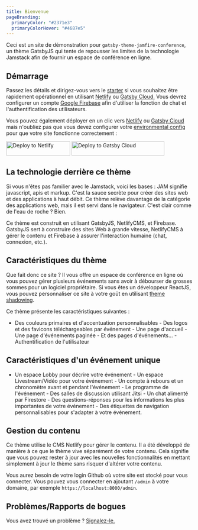 ```yaml
---
title: Bienvenue
pageBranding:
  primaryColor: "#2371e3"
  primaryColorHover: "#4687e5"
---
```


Ceci est un site de démonstration pour `gatsby-theme-jamfire-conference`, un thème GatsbyJS
qui tente de repousser les limites de la technologie Jamstack afin de fournir un
espace de conférence en ligne.

## Démarrage

Passez les détails et dirigez-vous vers le [starter](https://github.com/jamfire/gatsby-starter-jamfire-conference "Starter Package") si vous souhaitez être rapidement opérationnel en utilisant [Netlify](https://netlify.com "Netlify") ou [Gatsby Cloud.](https://www.gatsbyjs.com/products/cloud/ "Gastby Cloud") Vous devrez configurer un compte [Google Firebase](https://firebase.google.com/) afin d'utiliser la fonction de chat et l'authentification des utilisateurs.

Vous pouvez également déployer en un clic vers [Netlify](https://app.netlify.com/start/deploy?repository=https://github.com/jamfire/gatsby-starter-jamfire-conference) ou [Gatsby Cloud](https://www.gatsbyjs.com/dashboard/deploynow?url=https://github.com/jamfire/gatsby-starter-jamfire-conference) mais n'oubliez pas que vous devez configurer votre [environmental config](https://github.com/jamfire/gatsby-theme-jamfire-conference#seting-up-your-environment) pour que votre site fonctionne correctement :

[<img src="https://www.netlify.com/img/deploy/button.svg" alt="Deploy to Netlify" height="38" width="173">](https://app.netlify.com/start/deploy?repository=https://github.com/jamfire/gatsby-starter-jamfire-conference) [<img src="https://www.gatsbyjs.com/deploynow.svg" alt="Deploy to Gatsby Cloud" height="38" width="251">](https://www.gatsbyjs.com/dashboard/deploynow?url=https://github.com/jamfire/gatsby-starter-jamfire-conference)

## La technologie derrière ce thème

Si vous n'êtes pas familier avec le Jamstack, voici les bases : JAM signifie javascript, apis et markup. C'est la sauce secrète pour créer des sites web et des applications à haut débit. Ce thème relève davantage de la catégorie des applications web, mais il est servi dans le navigateur. C'est clair comme de l'eau de roche ? Bien.

Ce thème est construit en utilisant GatsbyJS, NetlifyCMS, et Firebase. GatsbyJS sert à construire des sites Web à grande vitesse, NetlifyCMS à gérer le contenu et Firebase à assurer l'interaction humaine (chat, connexion, etc.).

## Caractéristiques du thème

Que fait donc ce site ? Il vous offre un espace de conférence en ligne où vous pouvez gérer plusieurs événements sans avoir à débourser de grosses sommes pour un logiciel propriétaire. Si vous êtes un développeur ReactJS, vous pouvez personnaliser ce site à votre goût en utilisant [theme shadowing](https://www.gatsbyjs.com/docs/how-to/plugins-and-themes/shadowing/).

Ce thème présente les caractéristiques suivantes :

- Des couleurs primaires et d'accentuation personnalisables - Des logos et des favicons téléchargeables par événement - Une page d'accueil - Une page d'événements paginée - Et des pages d'événements... - Authentification de l'utilisateur

## Caractéristiques d'un événement unique

- Un espace Lobby pour décrire votre événement - Un espace Livestream/Vidéo pour votre événement - Un compte à rebours et un chronomètre avant et pendant l'événement - Le programme de l'événement - Des salles de discussion utilisant Jitsi - Un chat alimenté par Firestore - Des questions-réponses pour les informations les plus importantes de votre événement - Des étiquettes de navigation personnalisables pour s'adapter à votre événement.

## Gestion du contenu

Ce thème utilise le CMS Netlify pour gérer le contenu. Il a été développé de manière à ce que le thème vive séparément de votre contenu. Cela signifie que vous pouvez rester à jour avec les nouvelles fonctionnalités en mettant simplement à jour le thème sans risquer d'altérer votre contenu.

Vous aurez besoin de votre login Github où votre site est stocké pour vous connecter. Vous pouvez vous connecter en ajoutant `/admin` à votre domaine, par exemple `https://localhost:8000/admin`.

## Problèmes/Rapports de bogues

Vous avez trouvé un problème ? [Signalez-le.](https://github.com/jamfire/gatsby-theme-jamfire-conference/issues)
